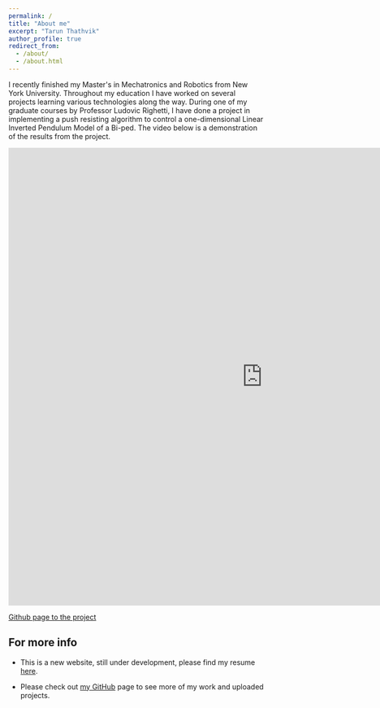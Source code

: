 ```yaml
---
permalink: /
title: "About me"
excerpt: "Tarun Thathvik"
author_profile: true
redirect_from: 
  - /about/
  - /about.html
---
```


I recently finished my Master's in Mechatronics and Robotics from New York University. Throughout my education I have worked on several projects learning various technologies along the way. During one of my graduate courses by Professor Ludovic Righetti, I have done a project in implementing a push resisting algorithm to control a one-dimensional Linear Inverted Pendulum Model of a Bi-ped. The video below is a demonstration of the results from the project.  

<iframe width="1000" height="900" src="https://www.youtube-nocookie.com/embed/J35q5poN_jc" frameborder="0" allow="accelerometer; autoplay; encrypted-media; gyroscope; picture-in-picture" allowfullscreen></iframe>


[Github page to the project](https://github.com/thathvik/Push_Reovery_LIPM_biped)


For more info
------
* This is a new website, still under development, please find my resume [here](/files/Tarun_Thathvik_Paladugu_resume.pdf).

* Please check out [my GitHub](https://github.com/thathvik) page to see more of my work and uploaded projects.

